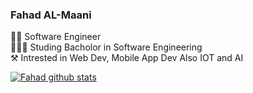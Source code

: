 ### Fahad AL-Maani



👨‍💻 Software Engineer <br/>
🧑🏼‍🎓 Studing Bacholor in Software Engineering<br/>
⚒️ Intrested in Web Dev, Mobile App Dev Also IOT and AI<br/>

<!-- Github status -->
[![Fahad github stats](https://github-readme-stats.vercel.app/api?username=Fahad-Almaani&show_icons=true&theme=radical)](https://github.com/Fahad-Almaani/github-readme-stats)
